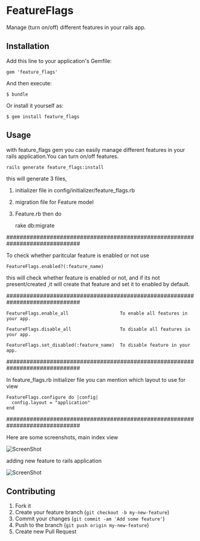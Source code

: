 # FeatureFlags

Manage (turn on/off) different features in your rails app.

## Installation

Add this line to your application's Gemfile:

    gem 'feature_flags'

And then execute:

    $ bundle

Or install it yourself as:

    $ gem install feature_flags

## Usage

with feature_flags gem you can easily manage different features in your rails application.You can turn on/off features.


    rails generate feature_flags:install

this will generate 3 files,
1) initializer file in config/initializer/feature_flags.rb
2) migration file for Feature model
3) Feature.rb 
then do 
    
    rake db:migrate
    
##############################################################################

To check whether paritcular feature is enabled or not use

    FeatureFlags.enabled?(:feature_name)

this will check whether feature is enabled or not, and if its not present/created ,it will create that feature and set it to enabled by default.

##############################################################################

    FeatureFlags.enable_all                   To enable all features in your app.

    FeatureFlags.disable_all                  To disable all features in your app.

    FeatureFlags.set_disabled(:feature_name)  To disable feature in your app.
    

##############################################################################

In feature_flags.rb initializer file you can mention which layout to use for view

    FeatureFlags.configure do |config|
      config.layout = "application" 
    end
    
##############################################################################


Here are some screenshots,
main index view

![ScreenShot](https://raw.github.com/pandurang90/feature_flags/master/index.png)

adding new feature to rails application

![ScreenShot](https://raw.github.com/pandurang90/feature_flags/master/new.png)

## Contributing

1. Fork it
2. Create your feature branch (`git checkout -b my-new-feature`)
3. Commit your changes (`git commit -am 'Add some feature'`)
4. Push to the branch (`git push origin my-new-feature`)
5. Create new Pull Request
